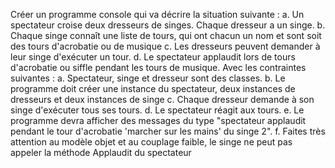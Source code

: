 Créer un programme console qui va décrire la situation suivante :
a. Un spectateur croise deux dresseurs de singes. Chaque dresseur a un singe.
b. Chaque singe connaît une liste de tours, qui ont chacun un nom et sont soit des tours
d'acrobatie ou de musique
c. Les dresseurs peuvent demander à leur singe d'exécuter un tour.
d. Le spectateur applaudit lors de tours d'acrobatie ou siffle pendant les tours de musique.
Avec les contraintes suivantes :
a. Spectateur, singe et dresseur sont des classes.
b. Le programme doit créer une instance du spectateur, deux instances de dresseurs et deux
instances de singe
c. Chaque dresseur demande à son singe d'exécuter tous ses tours.
d. Le spectateur réagit aux tours.
e. Le programme devra afficher des messages du type "spectateur applaudit pendant le tour
d'acrobatie 'marcher sur les mains' du singe 2".
f. Faites très attention au modèle objet et au couplage faible, le singe ne peut pas appeler la
méthode Applaudit du spectateur 
